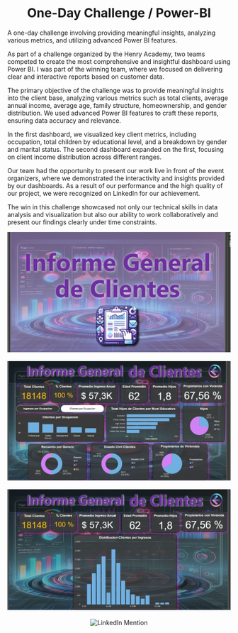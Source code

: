 
<div align="center">
  <h1>One-Day Challenge / Power-BI</h1>
</div>

<p>A one-day challenge involving providing meaningful insights, analyzing various metrics, and utilizing advanced Power BI features.</p>

<p>As part of a challenge organized by the Henry Academy, two teams competed to create the most comprehensive and insightful dashboard using Power BI. I was part of the winning team, where we focused on delivering clear and interactive reports based on customer data.</p>

<p>The primary objective of the challenge was to provide meaningful insights into the client base, analyzing various metrics such as total clients, average annual income, average age, family structure, homeownership, and gender distribution. We used advanced Power BI features to craft these reports, ensuring data accuracy and relevance.</p>

<p>In the first dashboard, we visualized key client metrics, including occupation, total children by educational level, and a breakdown by gender and marital status. The second dashboard expanded on the first, focusing on client income distribution across different ranges.</p>

<p>Our team had the opportunity to present our work live in front of the event organizers, where we demonstrated the interactivity and insights provided by our dashboards. As a result of our performance and the high quality of our project, we were recognized on LinkedIn for our achievement.</p>

<p>The win in this challenge showcased not only our technical skills in data analysis and visualization but also our ability to work collaboratively and present our findings clearly under time constraints.</p>

<div align="center">
  <img src="https://github.com/MLopezCastro/One-Day-Challenge---Power-BI/blob/main/Portada.png" alt="Challenge Portada" width="600">
  <br><br>
  <img src="https://github.com/MLopezCastro/One-Day-Challenge---Power-BI/blob/main/An%C3%A1lisis%201.png" alt="Dashboard 1" width="600">
  <br><br>
  <img src="https://github.com/MLopezCastro/One-Day-Challenge---Power-BI/blob/main/An%C3%A1lisis%202.png" alt="Dashboard 2" width="600">
  <br><br>
  <img src="https://github.com/MLopezCastro/One-Day-Challenge---Power-BI/blob/main/Linkedin%20menci%C3%B3n.png" alt="LinkedIn Mention" width="600">
</div>
